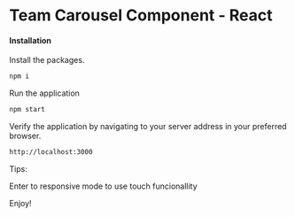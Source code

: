 # Team Carousel Component - React

#### Installation
Install the packages.

```sh
npm i
```

Run the application

```sh
npm start
```

Verify the application by navigating to your server address in
your preferred browser.

```sh
http://localhost:3000
```

Tips:

Enter to responsive mode to use touch funcionallity

Enjoy!
